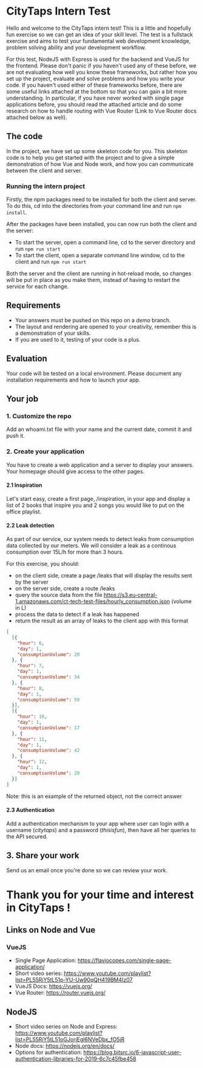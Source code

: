 # CityTaps Intern Test

Hello and welcome to the CityTaps intern test! 
This is a little and hopefully fun exercise so we can get an idea of your skill level. 
The test is a fullstack exercise and aims to test your fundamental web development knowledge, problem solving ability and your development workflow.

For this test, NodeJS with Express is used for the backend and VueJS for the frontend. 
Please don't panic if you haven't used any of these before, we are not evaluating how well you know these frameworks, but rather how you set up the project, evaluate and solve problems and how you write your code.
If you haven't used either of these frameworks before, there are some useful links attached at the bottom so that you can gain a bit more understanding. In particular, if you have never worked with single page applications before, you should read the attached article and do some research on how to handle routing with Vue Router (Link to Vue Router docs attached below as well).
## The code
In the project, we have set up some skeleton code for you. 
This skeleton code is to help you get started with the project and to give a simple demonstration of how Vue and Node work, and how you can communicate between the client and server.
### Running the intern project
Firstly, the npm packages need to be installed for both the client and server. To do this, cd into the directories from your command line and run `npm install`.

After the packages have been installed, you can now run both the client and the server:
* To start the server, open a command line, cd to the server directory and run  `npm run start`
* To start the client, open a separate command line window, cd to the client and run `npm run start`

Both the server and the client are running in hot-reload mode, so changes will be put in place as you make them, instead of having to restart the service for each change.

## Requirements
* Your answers must be pushed on this repo on a *demo* branch.
* The layout and rendering are opened to your creativity, remember this is a demonstration of your skills.
* If you are used to it, testing of your code is a plus.

## Evaluation
Your code will be tested on a local environment.
Please document any installation requirements and how to launch your app.

## Your job
### 1. Customize the repo
Add an whoami.txt file with your name and the current date, commit it and push it.

### 2. Create your application
You have to create a web application and a server to display your answers. Your homepage should give access to the other pages.

#### 2.1 Inspiration
Let's start easy, create a first page, /inspiration, in your app and display a list of 2 books that inspire you and 2 songs you would like to put on the office playlist.

#### 2.2 Leak detection
As part of our service, our system needs to detect leaks from consumption data collected by our meters.
We will consider a leak as a continous consumption over 15L/h for more than 3 hours.

For this exercise, you should:
* on the client side, create a page /leaks that will display the results sent by the server
* on the server side, create a route /leaks
* query the source data from the file https://s3.eu-central-1.amazonaws.com/ct-tech-test-files/hourly_consumption.json (volume in L)
* process the data to detect if a leak has happened
* return the result as an array of leaks to the client app with this format 
```json
[
  [{
    "hour": 6,
    "day": 1,
    "consumptionVolume": 20
  }, {
    "hour": 7,
    "day": 1,
    "consumptionVolume": 34
  }, {
    "hour": 8,
    "day": 1,
    "consumptionVolume": 50
  }],
  [{
    "hour": 10,
    "day": 1,
    "consumptionVolume": 17
  }, {
    "hour": 11,
    "day": 1,
    "consumptionVolume": 42
  }, {
    "hour": 12,
    "day": 1,
    "consumptionVolume": 20
  }]
]
```
Note: this is an example of the returned object, not the correct answer

#### 2.3 Authentication
Add a authentication mechanism to your app where user can login with a username (*citytaps*) and a password (*thisisfun*), then have all her queries to the API secured. 


## 3. Share your work
Send us an email once you're done so we can review your work.



# Thank you for your time and interest in CityTaps !

## Links on Node and Vue

### VueJS
* Single Page Application: https://flaviocopes.com/single-page-application/
* Short video series: https://www.youtube.com/playlist?list=PL55RiY5tL51p-YU-Uw90qQH419BM4Iz07
* VueJS Docs: https://vuejs.org/
* Vue Router: https://router.vuejs.org/

## NodeJS
* Short video series on Node and Express: https://www.youtube.com/playlist?list=PL55RiY5tL51oGJorjEgl6NVeDbx_fO5jR
* Node docs: https://nodejs.org/en/docs/
* Options for authentication: https://blog.bitsrc.io/6-javascript-user-authentication-libraries-for-2019-6c7c45fbe458

